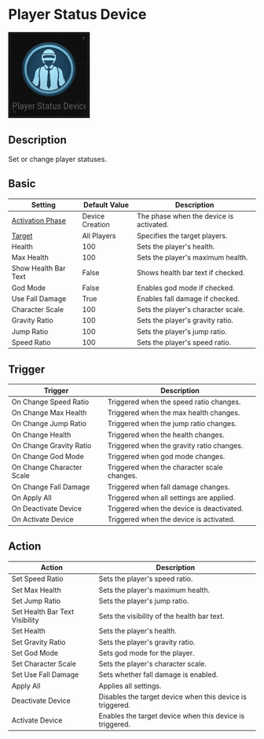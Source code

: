 # Player Status Device

![PlayerStatus Icon](../images/DeviceIcons/Device_PlayerStatus.png)

## Description

Set or change player statuses.

## Basic

| Setting                                      | Default Value     | Description                                      |
|----------------------------------------------|-------------------|--------------------------------------------------|
| [Activation Phase](../General/Common_Device_Settings.md#activation-phase) | Device Creation    | The phase when the device is activated.           |
| [Target](../General/Common_Device_Settings.md#target)                     | All Players        | Specifies the target players.                     |
| Health                                       | 100               | Sets the player's health.                         |
| Max Health                                   | 100               | Sets the player's maximum health.                 |
| Show Health Bar Text                         | False             | Shows health bar text if checked.                 |
| God Mode                                     | False             | Enables god mode if checked.                      |
| Use Fall Damage                              | True              | Enables fall damage if checked.                   |
| Character Scale                              | 100               | Sets the player's character scale.                |
| Gravity Ratio                                | 100               | Sets the player's gravity ratio.                  |
| Jump Ratio                                   | 100               | Sets the player's jump ratio.                     |
| Speed Ratio                                  | 100               | Sets the player's speed ratio.                    |

## Trigger

| Trigger                        | Description                                                        |
|--------------------------------|--------------------------------------------------------------------|
| On Change Speed Ratio          | Triggered when the speed ratio changes.                             |
| On Change Max Health           | Triggered when the max health changes.                              |
| On Change Jump Ratio           | Triggered when the jump ratio changes.                              |
| On Change Health               | Triggered when the health changes.                                  |
| On Change Gravity Ratio        | Triggered when the gravity ratio changes.                           |
| On Change God Mode             | Triggered when god mode changes.                                    |
| On Change Character Scale      | Triggered when the character scale changes.                         |
| On Change Fall Damage          | Triggered when fall damage changes.                                 |
| On Apply All                   | Triggered when all settings are applied.                            |
| On Deactivate Device           | Triggered when the device is deactivated.                           |
| On Activate Device             | Triggered when the device is activated.                             |

## Action

| Action                        | Description                                                        |
|-------------------------------|--------------------------------------------------------------------|
| Set Speed Ratio                | Sets the player's speed ratio.                                      |
| Set Max Health                 | Sets the player's maximum health.                                   |
| Set Jump Ratio                 | Sets the player's jump ratio.                                       |
| Set Health Bar Text Visibility | Sets the visibility of the health bar text.                        |
| Set Health                     | Sets the player's health.                                           |
| Set Gravity Ratio              | Sets the player's gravity ratio.                                    |
| Set God Mode                   | Sets god mode for the player.                                       |
| Set Character Scale            | Sets the player's character scale.                                  |
| Set Use Fall Damage            | Sets whether fall damage is enabled.                                |
| Apply All                      | Applies all settings.                                               |
| Deactivate Device              | Disables the target device when this device is triggered.           |
| Activate Device                | Enables the target device when this device is triggered.            |
